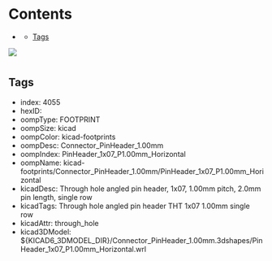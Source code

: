 



Contents
========

* [](#)
	* [Tags](#tags)
  
![][im]
# 

## Tags

- index: 4055
- hexID: 
- oompType: FOOTPRINT
- oompSize: kicad
- oompColor: kicad-footprints
- oompDesc: Connector_PinHeader_1.00mm
- oompIndex: PinHeader_1x07_P1.00mm_Horizontal
- oompName: kicad-footprints/Connector_PinHeader_1.00mm/PinHeader_1x07_P1.00mm_Horizontal
- kicadDesc: Through hole angled pin header, 1x07, 1.00mm pitch, 2.0mm pin length, single row
- kicadTags: Through hole angled pin header THT 1x07 1.00mm single row
- kicadAttr: through_hole
- kicad3DModel: ${KICAD6_3DMODEL_DIR}/Connector_PinHeader_1.00mm.3dshapes/PinHeader_1x07_P1.00mm_Horizontal.wrl



[im]: image.png

